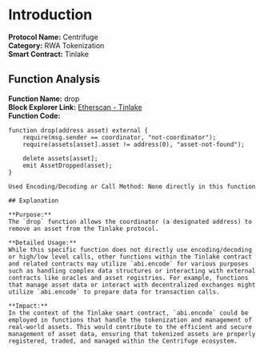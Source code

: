 # Introduction

**Protocol Name:** Centrifuge  
**Category:** RWA Tokenization  
**Smart Contract:** Tinlake

## Function Analysis

**Function Name:** drop  
**Block Explorer Link:** [Etherscan - Tinlake](https://etherscan.io/address/0x9C281Db786f1cA18c84bC4f378fB01f3e08bEECf#code)  
**Function Code:**

```solidity
function drop(address asset) external {
    require(msg.sender == coordinator, "not-coordinator");
    require(assets[asset].asset != address(0), "asset-not-found");

    delete assets[asset];
    emit AssetDropped(asset);
}

Used Encoding/Decoding or Call Method: None directly in this function

## Explanation

**Purpose:**  
The `drop` function allows the coordinator (a designated address) to remove an asset from the Tinlake protocol.

**Detailed Usage:**  
While this specific function does not directly use encoding/decoding or high/low level calls, other functions within the Tinlake contract and related contracts may utilize `abi.encode` for various purposes such as handling complex data structures or interacting with external contracts like oracles and asset registries. For example, functions that manage asset data or interact with decentralized exchanges might utilize `abi.encode` to prepare data for transaction calls.

**Impact:**  
In the context of the Tinlake smart contract, `abi.encode` could be employed in functions that handle the tokenization and management of real-world assets. This would contribute to the efficient and secure management of asset data, ensuring that tokenized assets are properly registered, traded, and managed within the Centrifuge ecosystem.
